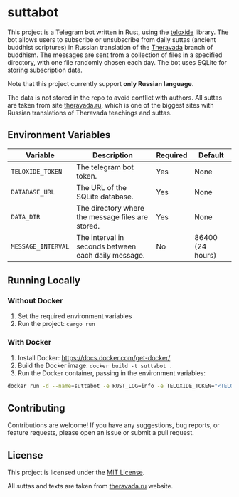 # suttabot

This project is a Telegram bot written in Rust, using the [teloxide](https://github.com/teloxide/teloxide) library. The bot allows users to subscribe or unsubscribe from daily suttas (ancient buddhist scriptures) in Russian translation of the [Theravada](https://en.wikipedia.org/wiki/Theravada) branch of buddhism. The messages are sent from a collection of files in a specified directory, with one file randomly chosen each day. The bot uses SQLite for storing subscription data.

Note that this project currently support **only Russian language**.

The data is not stored in the repo to avoid conflict with authors. All suttas are taken from site [theravada.ru](https://www.theravada.ru/Teaching/canon.htm), which is one of the biggest sites with Russian translations of Theravada teachings and suttas.

## Environment Variables

| Variable | Description | Required | Default |
| --- | --- | --- | --- |
| `TELOXIDE_TOKEN` | The telegram bot token. | Yes | None |
| `DATABASE_URL` | The URL of the SQLite database. | Yes | None |
| `DATA_DIR` | The directory where the message files are stored. | Yes | None |
| `MESSAGE_INTERVAL` | The interval in seconds between each daily message. | No | 86400 (24 hours) |

## Running Locally

### Without Docker

1. Set the required environment variables
2. Run the project: `cargo run`

### With Docker

1. Install Docker: https://docs.docker.com/get-docker/
2. Build the Docker image: `docker build -t suttabot .`
3. Run the Docker container, passing in the environment variables:

```bash
docker run -d --name=suttabot -e RUST_LOG=info -e TELOXIDE_TOKEN="<TELOXIDE_TOKEN>" -e DATABASE_URL="sqlite:///db/suttabot.db" -e DATA_DIR="/data" -v "<LOCAL_DB_PATH>:/db/suttabot.db" -v "<LOCAL_DATA_PATH>:/data" suttabot
```

## Contributing

Contributions are welcome! If you have any suggestions, bug reports, or feature requests, please open an issue or submit a pull request.

## License

This project is licensed under the [MIT License](LICENSE).

All suttas and texts are taken from [theravada.ru](https://www.theravada.ru/) website.
